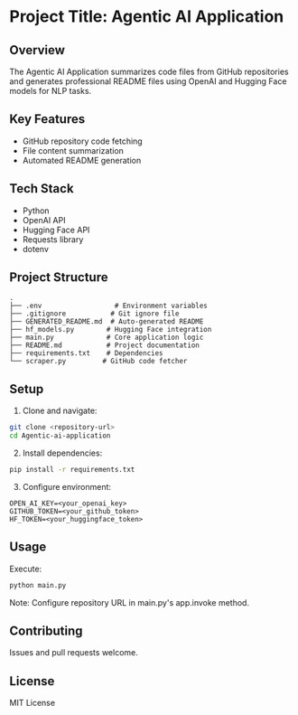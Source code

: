 # Project Title: Agentic AI Application

## Overview
The Agentic AI Application summarizes code files from GitHub repositories and generates professional README files using OpenAI and Hugging Face models for NLP tasks.

## Key Features
- GitHub repository code fetching
- File content summarization
- Automated README generation

## Tech Stack
- Python
- OpenAI API
- Hugging Face API
- Requests library
- dotenv

## Project Structure
```
.
├── .env                  # Environment variables
├── .gitignore           # Git ignore file
├── GENERATED_README.md  # Auto-generated README
├── hf_models.py        # Hugging Face integration
├── main.py             # Core application logic
├── README.md           # Project documentation
├── requirements.txt    # Dependencies
└── scraper.py         # GitHub code fetcher
```

## Setup
1. Clone and navigate:
```bash
git clone <repository-url>
cd Agentic-ai-application
```

2. Install dependencies:
```bash
pip install -r requirements.txt
```

3. Configure environment:
```
OPEN_AI_KEY=<your_openai_key>
GITHUB_TOKEN=<your_github_token>
HF_TOKEN=<your_huggingface_token>
```

## Usage
Execute:
```bash
python main.py
```
Note: Configure repository URL in main.py's app.invoke method.

## Contributing
Issues and pull requests welcome.

## License
MIT License
